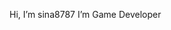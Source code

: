 Hi, I’m sina8787
I’m Game Developer 


<!---
sina8787/sina8787 is a ✨ special ✨ repository because its `README.md` (this file) appears on your GitHub profile.
You can click the Preview link to take a look at your changes.
--->
